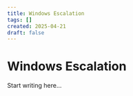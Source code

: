 ```yaml
---
title: Windows Escalation
tags: []
created: 2025-04-21
draft: false
---
```


# Windows Escalation

Start writing here...